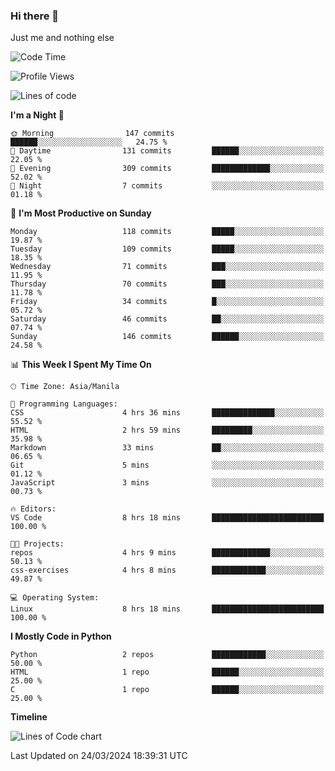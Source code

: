 ### Hi there 👋

Just me and nothing else


<!--START_SECTION:waka-->
![Code Time](http://img.shields.io/badge/Code%20Time-129%20hrs%2052%20mins-blue)

![Profile Views](http://img.shields.io/badge/Profile%20Views-1-blue)

![Lines of code](https://img.shields.io/badge/From%20Hello%20World%20I%27ve%20Written-1.3%20million%20lines%20of%20code-blue)

**I'm a Night 🦉** 

```text
🌞 Morning                147 commits         ██████░░░░░░░░░░░░░░░░░░░   24.75 % 
🌆 Daytime                131 commits         ██████░░░░░░░░░░░░░░░░░░░   22.05 % 
🌃 Evening                309 commits         █████████████░░░░░░░░░░░░   52.02 % 
🌙 Night                  7 commits           ░░░░░░░░░░░░░░░░░░░░░░░░░   01.18 % 
```
📅 **I'm Most Productive on Sunday** 

```text
Monday                   118 commits         █████░░░░░░░░░░░░░░░░░░░░   19.87 % 
Tuesday                  109 commits         █████░░░░░░░░░░░░░░░░░░░░   18.35 % 
Wednesday                71 commits          ███░░░░░░░░░░░░░░░░░░░░░░   11.95 % 
Thursday                 70 commits          ███░░░░░░░░░░░░░░░░░░░░░░   11.78 % 
Friday                   34 commits          █░░░░░░░░░░░░░░░░░░░░░░░░   05.72 % 
Saturday                 46 commits          ██░░░░░░░░░░░░░░░░░░░░░░░   07.74 % 
Sunday                   146 commits         ██████░░░░░░░░░░░░░░░░░░░   24.58 % 
```


📊 **This Week I Spent My Time On** 

```text
🕑︎ Time Zone: Asia/Manila

💬 Programming Languages: 
CSS                      4 hrs 36 mins       ██████████████░░░░░░░░░░░   55.52 % 
HTML                     2 hrs 59 mins       █████████░░░░░░░░░░░░░░░░   35.98 % 
Markdown                 33 mins             ██░░░░░░░░░░░░░░░░░░░░░░░   06.65 % 
Git                      5 mins              ░░░░░░░░░░░░░░░░░░░░░░░░░   01.12 % 
JavaScript               3 mins              ░░░░░░░░░░░░░░░░░░░░░░░░░   00.73 % 

🔥 Editors: 
VS Code                  8 hrs 18 mins       █████████████████████████   100.00 % 

🐱‍💻 Projects: 
repos                    4 hrs 9 mins        █████████████░░░░░░░░░░░░   50.13 % 
css-exercises            4 hrs 8 mins        ████████████░░░░░░░░░░░░░   49.87 % 

💻 Operating System: 
Linux                    8 hrs 18 mins       █████████████████████████   100.00 % 
```

**I Mostly Code in Python** 

```text
Python                   2 repos             ████████████░░░░░░░░░░░░░   50.00 % 
HTML                     1 repo              ██████░░░░░░░░░░░░░░░░░░░   25.00 % 
C                        1 repo              ██████░░░░░░░░░░░░░░░░░░░   25.00 % 
```



**Timeline**

![Lines of Code chart](https://raw.githubusercontent.com/mauring55/mauring55/main/assets/bar_graph.png)


 Last Updated on 24/03/2024 18:39:31 UTC
<!--END_SECTION:waka-->
